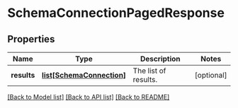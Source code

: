# SchemaConnectionPagedResponse

## Properties
Name | Type | Description | Notes
------------ | ------------- | ------------- | -------------
**results** | [**list[SchemaConnection]**](SchemaConnection.md) | The list of results. | [optional] 

[[Back to Model list]](../README.md#documentation-for-models) [[Back to API list]](../README.md#documentation-for-api-endpoints) [[Back to README]](../README.md)

